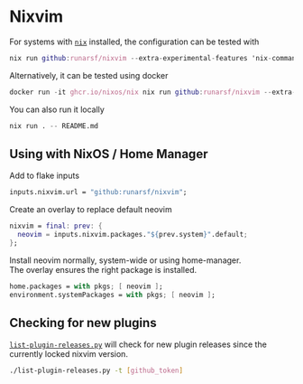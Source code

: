 # Nixvim

For systems with [`nix`](https://nixos.org/download) installed, the configuration can be tested with
```nix
nix run github:runarsf/nixvim --extra-experimental-features 'nix-command flakes' -- hello.py
```

Alternatively, it can be tested using docker
```nix
docker run -it ghcr.io/nixos/nix nix run github:runarsf/nixvim --extra-experimental-features 'nix-command flakes' -- hello.py
```

You can also run it locally
```nix
nix run . -- README.md
```


## Using with NixOS / Home Manager

Add to flake inputs
```nix
inputs.nixvim.url = "github:runarsf/nixvim";
```

Create an overlay to replace default neovim
```nix
nixvim = final: prev: {
  neovim = inputs.nixvim.packages."${prev.system}".default;
};
```

Install neovim normally, system-wide or using home-manager.\
The overlay ensures the right package is installed.
```nix
home.packages = with pkgs; [ neovim ];
environment.systemPackages = with pkgs; [ neovim ];
```


## Checking for new plugins

[`list-plugin-releases.py`](./list-plugin-releases.py) will check for new plugin releases since the currently locked nixvim version.

```bash
./list-plugin-releases.py -t [github_token]
```
